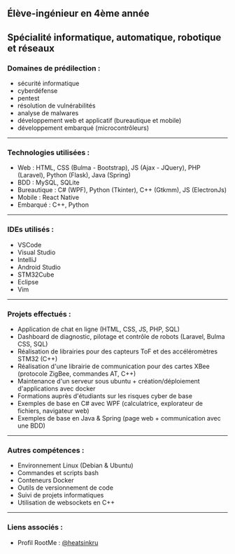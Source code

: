 ## Élève-ingénieur en 4ème année
## Spécialité informatique, automatique, robotique et réseaux

### Domaines de prédilection :
  
  - sécurité informatique
  - cyberdéfense
  - pentest
  - résolution de vulnérabilités
  - analyse de malwares
  - développement web et applicatif (bureautique et mobile)
  - développement embarqué (microcontrôleurs)
 
<hr>

### Technologies utilisées :

  - Web : HTML, CSS (Bulma - Bootstrap), JS (Ajax - JQuery), PHP (Laravel), Python (Flask), Java (Spring)
  - BDD : MySQL, SQLite
  - Bureautique : C# (WPF), Python (Tkinter), C++ (Gtkmm), JS (ElectronJs)
  - Mobile : React Native
  - Embarqué : C++, Python

<hr>

### IDEs utilisés :

  - VSCode
  - Visual Studio
  - IntelliJ
  - Android Studio
  - STM32Cube
  - Eclipse
  - Vim

<hr>

### Projets effectués :

  - Application de chat en ligne (HTML, CSS, JS, PHP, SQL)
  - Dashboard de diagnostic, pilotage et contrôle de robots (Laravel, Bulma CSS, SQL)
  - Réalisation de librairies pour des capteurs ToF et des accéléromètres STM32 (C++)
  - Réalisation d'une librairie de communication pour des cartes XBee (protocole ZigBee, commandes AT, C++)
  - Maintenance d'un serveur sous ubuntu + création/déploiement d'applications avec docker
  - Formations auprès d'étudiants sur les risques cyber de base
  - Exemples de base en C# avec WPF (calculatrice, explorateur de fichiers, navigateur web)
  - Exemples de base en Java & Spring (page web + communication avec une BDD) 

<hr>

### Autres compétences : 
    
  - Environnement Linux (Debian & Ubuntu)
  - Commandes et scripts bash
  - Conteneurs Docker
  - Outils de versionnement de code
  - Suivi de projets informatiques
  - Utilisation de websockets en C++

<hr>

### Liens associés :

  - Profil RootMe : [@heatsinkru](https://www.root-me.org/heatsinkru)
